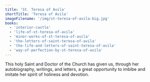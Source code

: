 ```yaml
---
title: 'St. Teresa of Avila'
shortTitle: 'Teresa of Avila'
imageFilename: '/img/st-teresa-of-avila-big.jpg'
books:
  - 'interior-castle'
  - 'life-of-st-teresa-of-avila'
  - 'minor-works-of-st-teresa-of-avila'
  - 'the-letters-of-saint-teresa-of-avila'
  - 'the-life-and-letters-of-saint-teresa-of-avila'
  - 'way-of-perfection-by-st-teresa-of-avila'
---
```


This holy Saint and Doctor of the Church has given us, through her autobiography, writings, and letters, a great opportunity to imbibe and imitate her spirit of holiness and devotion.